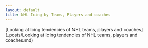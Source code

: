 ```yaml
---
layout: default
title: NHL Icing by Teams, Players and coaches
---
```


[Looking at Icing tendencies of NHL teams, players and coaches](_posts/Looking at Icing tendencies of NHL teams, players and coaches.md)
